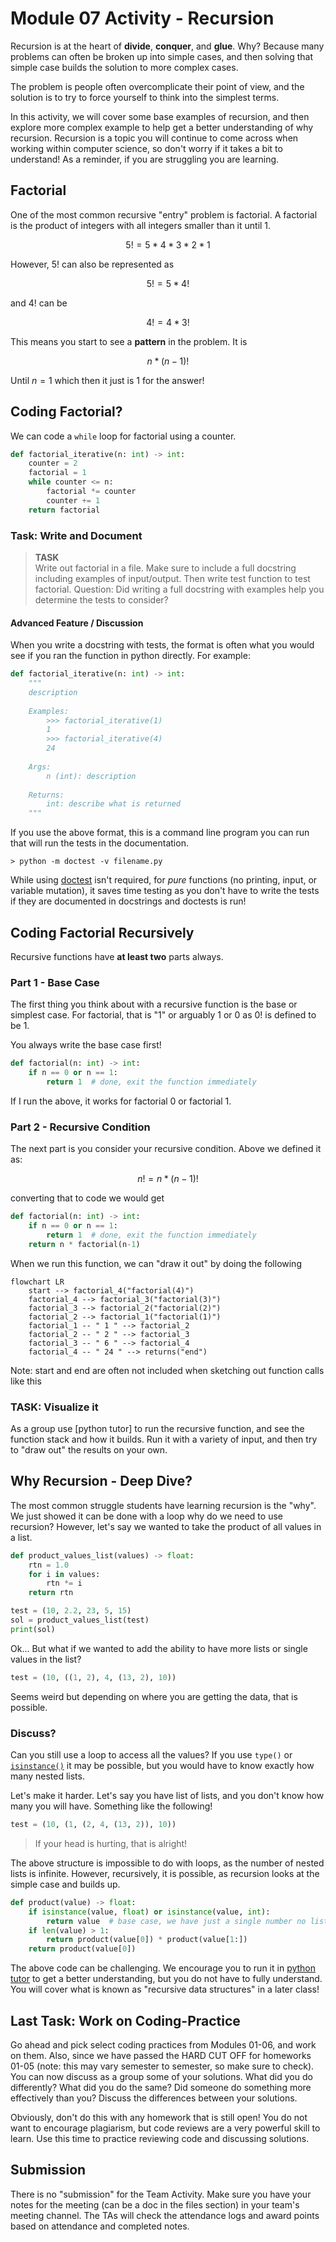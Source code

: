 # Module 07 Activity - Recursion 

Recursion is at the heart of **divide**, **conquer**, and **glue**. Why? Because many problems can often be broken up 
into simple cases, and then solving that simple case builds the solution to more complex cases. 

The problem is people often overcomplicate their point of view, and the solution is to try to force yourself to
think into the simplest terms.  

In this activity, we will cover some base examples of recursion, and then explore more complex example to help
get a better understanding of why recursion.  Recursion is a topic you will continue to come across when working
within computer science, so don't worry if it takes a bit to understand! As a reminder, if you are
struggling you are learning. 


## Factorial
One of the  most common recursive "entry" problem is factorial. A factorial is the product of
integers with all integers smaller than it until 1.

$$5! = 5 * 4 * 3 * 2 * 1$$

However, $5!$ can also be represented as

$$5! = 5 * 4!$$

and $4!$ can be 

$$ 4! = 4 * 3! $$

This means you start to see a **pattern** in the problem. It is 

$$n * (n-1)! $$  

Until $n=1$ which then it just is 1 for the answer!

## Coding Factorial?

We can code a `while` loop for factorial using a counter. 

```python
def factorial_iterative(n: int) -> int:
    counter = 2
    factorial = 1
    while counter <= n:
        factorial *= counter 
        counter += 1
    return factorial 
```

### Task: Write and Document
> **TASK**  
> Write out factorial in a file. Make sure to include a full docstring including examples of input/output. Then
> write test function to test factorial. Question: Did writing a full docstring with examples help you determine the 
> tests to consider? 

#### Advanced  Feature / Discussion 
When you write a docstring with tests, the format is often what you would see if you ran the function in python 
directly. For example:

```python
def factorial_iterative(n: int) -> int:
    """
    description
    
    Examples:
        >>> factorial_iterative(1)
        1
        >>> factorial_iterative(4)
        24
        
    Args:
        n (int): description 
         
    Returns:
        int: describe what is returned
    """
```
 
If you use the above format, this is a command line program you can run that will run the tests in the documentation.

```terminal 
> python -m doctest -v filename.py
```

While using [doctest] isn't required, for *pure* functions (no printing, input, or variable mutation), it saves
time testing as you don't have to write the tests if they are documented in docstrings and doctests is run!

## Coding Factorial Recursively 

Recursive functions have **at least two** parts always.  

### Part 1 - Base Case
The first thing you think about with a recursive function is the base or simplest case. For factorial, that is "1" 
or arguably 1 or 0 as $0!$ is defined to be 1. 

You always write the base case first!

```python
def factorial(n: int) -> int:
    if n == 0 or n == 1:
        return 1  # done, exit the function immediately 
```

If I run the above, it works for factorial 0 or factorial 1.

### Part 2 - Recursive Condition

The next part is you consider your recursive condition. Above we defined it as:

$$n! = n * (n-1)!$$

converting that to code we would get

```python
def factorial(n: int) -> int:
    if n == 0 or n == 1:
        return 1  # done, exit the function immediately 
    return n * factorial(n-1)
```

When we run this function, we can "draw it out" by doing the following

```mermaid
flowchart LR
    start --> factorial_4("factorial(4)")
    factorial_4 --> factorial_3("factorial(3)")
    factorial_3 --> factorial_2("factorial(2)")
    factorial_2 --> factorial_1("factorial(1)")
    factorial_1 -- " 1 " --> factorial_2
    factorial_2 -- " 2 " --> factorial_3
    factorial_3 -- " 6 " --> factorial_4
    factorial_4 -- " 24 " --> returns("end")
```

Note: start and end are often not included when sketching out function calls like this

### TASK: Visualize it
As a group use [python tutor] to run the recursive function, and see the function stack and how it builds. Run it
with a variety of input, and then try to "draw out" the results on your own. 


## Why Recursion - Deep Dive?

The most common struggle students have learning recursion is the "why". We just showed it can be done with a loop
why do we need to use recursion? However, let's say we wanted to take the product of all values in a list.

```python
def product_values_list(values) -> float:
    rtn = 1.0 
    for i in values:
        rtn *= i 
    return rtn

test = (10, 2.2, 23, 5, 15)
sol = product_values_list(test)
print(sol)
```
Ok... But what if we wanted to add the ability to have more lists or single values in the list?

```python
test = (10, ((1, 2), 4, (13, 2), 10))
```
Seems weird but depending on where you are getting the data, that is possible. 

### Discuss? 
Can you still use a loop to access all the values? If you use `type()` or [`isinstance()`](https://www.w3schools.com/python/ref_func_isinstance.asp) 
it may be possible, but you would have to know exactly how many nested lists. 

Let's make it harder. Let's say you have list of lists, and you don't know how many you will have. Something like the 
following!

```python
test = (10, (1, (2, 4, (13, 2)), 10))
```
> If your head is hurting, that is alright!

The above structure is impossible to do with loops, as the number of nested lists is infinite. However, recursively,
it is possible, as recursion looks at the simple case and builds up. 

```python
def product(value) -> float:
    if isinstance(value, float) or isinstance(value, int):
        return value  # base case, we have just a single number no list
    if len(value) > 1:
        return product(value[0]) * product(value[1:])
    return product(value[0])
```
The above code can be challenging. We encourage you to run it in [python tutor](https://pythontutor.com/render.html#code=def%20product%28value%29%20-%3E%20float%3A%0A%20%20%20%20if%20isinstance%28value,%20float%29%20or%20isinstance%28value,%20int%29%3A%0A%20%20%20%20%20%20%20%20return%20value%20%20%23%20base%20case,%20we%20have%20just%20a%20single%20number%20no%20list%0A%20%20%20%20if%20len%28value%29%20%3E%201%3A%0A%20%20%20%20%20%20%20%20return%20product%28value%5B0%5D%29%20*%20product%28value%5B1%3A%5D%29%0A%20%20%20%20return%20product%28value%5B0%5D%29%0A%20%20%20%20%0Atest%20%3D%20%2810,%20%281,%20%282,%204,%20%2813,%202%29%29,%2010%29%29%0Aproduct%28test%29&cumulative=false&curInstr=0&heapPrimitives=nevernest&mode=display&origin=opt-frontend.js&py=3&rawInputLstJSON=%5B%5D&textReferences=false) to get a better understanding, but
you do not have to fully understand. You will cover what is known as "recursive data structures" in a later class!


## Last Task: Work on Coding-Practice
Go ahead and pick select coding practices from Modules 01-06, and work on them. Also, since we have passed the HARD CUT OFF for homeworks 01-05 (note: this may vary semester to semester, so make sure to check). You can now discuss as a group some of your solutions. What did you do differently? What did you do the same?  Did someone do something more effectively than you? Discuss the differences between your solutions.  

Obviously, don't do this with any homework that is still open! You do not want to encourage plagiarism, but code reviews are a very powerful skill to learn. Use this time to practice reviewing code and discussing solutions.


## Submission
There is no "submission" for the Team Activity. Make sure you have your notes for the meeting (can be a doc in the files section) in your team's meeting channel. The TAs will check the attendance logs and award points based on attendance and completed notes. 


[doctest]: https://docs.python.org/3/library/doctest.html
